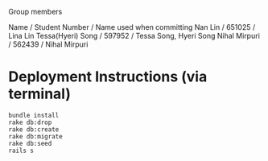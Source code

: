 Group members

Name 				/ Student Number / Name used when committing
Nan Lin 			/ 651025 		 / Lina Lin
Tessa(Hyeri) Song 	/ 597952		 / Tessa Song, Hyeri Song
Nihal Mirpuri 		/ 562439 		 / Nihal Mirpuri


# Deployment Instructions (via terminal)
```
bundle install
rake db:drop
rake db:create
rake db:migrate
rake db:seed
rails s
```
